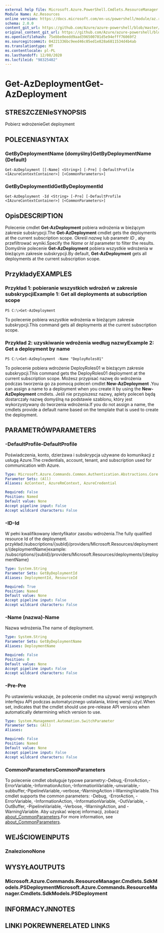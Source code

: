 ```yaml
---
external help file: Microsoft.Azure.PowerShell.Cmdlets.ResourceManager.dll-Help.xml
Module Name: Az.Resources
online version: https://docs.microsoft.com/en-us/powershell/module/az.resources/get-azdeployment
schema: 2.0.0
content_git_url: https://github.com/Azure/azure-powershell/blob/master/src/Resources/Resources/help/Get-AzDeployment.md
original_content_git_url: https://github.com/Azure/azure-powershell/blob/master/src/Resources/Resources/help/Get-AzDeployment.md
ms.openlocfilehash: 75ebbe0eedd9aad396500701d5e94efff76069f2
ms.sourcegitcommit: 04221336bc9eed46c05ed1e828a6811534d4b4ab
ms.translationtype: MT
ms.contentlocale: pl-PL
ms.lasthandoff: 12/08/2020
ms.locfileid: "98325402"
---
```

# <span data-ttu-id="bb52b-101">Get-AzDeployment</span><span class="sxs-lookup"><span data-stu-id="bb52b-101">Get-AzDeployment</span></span>

## <span data-ttu-id="bb52b-102">STRESZCZENIe</span><span class="sxs-lookup"><span data-stu-id="bb52b-102">SYNOPSIS</span></span>
<span data-ttu-id="bb52b-103">Pobierz wdrożenie</span><span class="sxs-lookup"><span data-stu-id="bb52b-103">Get deployment</span></span>

## <span data-ttu-id="bb52b-104">POLECENIA</span><span class="sxs-lookup"><span data-stu-id="bb52b-104">SYNTAX</span></span>

### <span data-ttu-id="bb52b-105">GetByDeploymentName (domyślny)</span><span class="sxs-lookup"><span data-stu-id="bb52b-105">GetByDeploymentName (Default)</span></span>
```
Get-AzDeployment [[-Name] <String>] [-Pre] [-DefaultProfile <IAzureContextContainer>] [<CommonParameters>]
```

### <span data-ttu-id="bb52b-106">GetByDeploymentId</span><span class="sxs-lookup"><span data-stu-id="bb52b-106">GetByDeploymentId</span></span>
```
Get-AzDeployment -Id <String> [-Pre] [-DefaultProfile <IAzureContextContainer>] [<CommonParameters>]
```

## <span data-ttu-id="bb52b-107">Opis</span><span class="sxs-lookup"><span data-stu-id="bb52b-107">DESCRIPTION</span></span>
<span data-ttu-id="bb52b-108">Polecenie cmdlet **Get-AzDeployment** pobiera wdrożenia w bieżącym zakresie subskrypcji.</span><span class="sxs-lookup"><span data-stu-id="bb52b-108">The **Get-AzDeployment** cmdlet gets the deployments at the current subscription scope.</span></span>
<span data-ttu-id="bb52b-109">Określ *nazwę* lub parametr *ID* , aby przefiltrować wyniki.</span><span class="sxs-lookup"><span data-stu-id="bb52b-109">Specify the *Name* or *Id* parameter to filter the results.</span></span>
<span data-ttu-id="bb52b-110">Domyślnie polecenie **Get-AzDeployment** pobiera wszystkie wdrożenia w bieżącym zakresie subskrypcji.</span><span class="sxs-lookup"><span data-stu-id="bb52b-110">By default, **Get-AzDeployment** gets all deployments at the current subscription scope.</span></span>

## <span data-ttu-id="bb52b-111">Przykłady</span><span class="sxs-lookup"><span data-stu-id="bb52b-111">EXAMPLES</span></span>

### <span data-ttu-id="bb52b-112">Przykład 1: pobieranie wszystkich wdrożeń w zakresie subskrypcji</span><span class="sxs-lookup"><span data-stu-id="bb52b-112">Example 1: Get all deployments at subscription scope</span></span>
```
PS C:\>Get-AzDeployment
```

<span data-ttu-id="bb52b-113">To polecenie pobiera wszystkie wdrożenia w bieżącym zakresie subskrypcji.</span><span class="sxs-lookup"><span data-stu-id="bb52b-113">This command gets all deployments at the current subscription scope.</span></span>

### <span data-ttu-id="bb52b-114">Przykład 2: uzyskiwanie wdrożenia według nazwy</span><span class="sxs-lookup"><span data-stu-id="bb52b-114">Example 2: Get a deployment by name</span></span>
```
PS C:\>Get-AzDeployment -Name "DeployRoles01"
```

<span data-ttu-id="bb52b-115">To polecenie pobiera wdrożenie DeployRoles01 w bieżącym zakresie subskrypcji.</span><span class="sxs-lookup"><span data-stu-id="bb52b-115">This command gets the DeployRoles01 deployment at the current subscription scope.</span></span>
<span data-ttu-id="bb52b-116">Możesz przypisać nazwę do wdrożenia podczas tworzenia go za pomocą poleceń cmdlet **New-AzDeployment** .</span><span class="sxs-lookup"><span data-stu-id="bb52b-116">You can assign a name to a deployment when you create it by using the **New-AzDeployment** cmdlets.</span></span>
<span data-ttu-id="bb52b-117">Jeśli nie przypiszesz nazwy, aplety poleceń będą dostarczały nazwę domyślną na podstawie szablonu, który jest wykorzystywany do tworzenia wdrożenia.</span><span class="sxs-lookup"><span data-stu-id="bb52b-117">If you do not assign a name, the cmdlets provide a default name based on the template that is used to create the deployment.</span></span>

## <span data-ttu-id="bb52b-118">PARAMETRÓW</span><span class="sxs-lookup"><span data-stu-id="bb52b-118">PARAMETERS</span></span>

### <span data-ttu-id="bb52b-119">-DefaultProfile</span><span class="sxs-lookup"><span data-stu-id="bb52b-119">-DefaultProfile</span></span>
<span data-ttu-id="bb52b-120">Poświadczenia, konto, dzierżawa i subskrypcja używane do komunikacji z usługą Azure.</span><span class="sxs-lookup"><span data-stu-id="bb52b-120">The credentials, account, tenant, and subscription used for communication with Azure.</span></span>

```yaml
Type: Microsoft.Azure.Commands.Common.Authentication.Abstractions.Core.IAzureContextContainer
Parameter Sets: (All)
Aliases: AzContext, AzureRmContext, AzureCredential

Required: False
Position: Named
Default value: None
Accept pipeline input: False
Accept wildcard characters: False
```

### <span data-ttu-id="bb52b-121">-ID</span><span class="sxs-lookup"><span data-stu-id="bb52b-121">-Id</span></span>
<span data-ttu-id="bb52b-122">W pełni kwalifikowany identyfikator zasobu wdrożenia.</span><span class="sxs-lookup"><span data-stu-id="bb52b-122">The fully qualified resource Id of the deployment.</span></span>
<span data-ttu-id="bb52b-123">przykład:/subscriptions/{subId}/providers/Microsoft.Resources/deployments/{deploymentName}</span><span class="sxs-lookup"><span data-stu-id="bb52b-123">example: /subscriptions/{subId}/providers/Microsoft.Resources/deployments/{deploymentName}</span></span>

```yaml
Type: System.String
Parameter Sets: GetByDeploymentId
Aliases: DeploymentId, ResourceId

Required: True
Position: Named
Default value: None
Accept pipeline input: False
Accept wildcard characters: False
```

### <span data-ttu-id="bb52b-124">-Name (nazwa)</span><span class="sxs-lookup"><span data-stu-id="bb52b-124">-Name</span></span>
<span data-ttu-id="bb52b-125">Nazwa wdrożenia.</span><span class="sxs-lookup"><span data-stu-id="bb52b-125">The name of deployment.</span></span>

```yaml
Type: System.String
Parameter Sets: GetByDeploymentName
Aliases: DeploymentName

Required: False
Position: 0
Default value: None
Accept pipeline input: False
Accept wildcard characters: False
```

### <span data-ttu-id="bb52b-126">-Pre</span><span class="sxs-lookup"><span data-stu-id="bb52b-126">-Pre</span></span>
<span data-ttu-id="bb52b-127">Po ustawieniu wskazuje, że polecenie cmdlet ma używać wersji wstępnych interfejsu API podczas automatycznego ustalania, której wersji użyć.</span><span class="sxs-lookup"><span data-stu-id="bb52b-127">When set, indicates that the cmdlet should use pre-release API versions when automatically determining which version to use.</span></span>

```yaml
Type: System.Management.Automation.SwitchParameter
Parameter Sets: (All)
Aliases:

Required: False
Position: Named
Default value: None
Accept pipeline input: False
Accept wildcard characters: False
```

### <span data-ttu-id="bb52b-128">CommonParameters</span><span class="sxs-lookup"><span data-stu-id="bb52b-128">CommonParameters</span></span>
<span data-ttu-id="bb52b-129">To polecenie cmdlet obsługuje typowe parametry:-Debug,-ErrorAction,-ErrorVariable,-InformationAction,-InformationVariable,-unvariable,-subbuffer,-PipelineVariable,-verbose,-WarningAction i-WarningVariable.</span><span class="sxs-lookup"><span data-stu-id="bb52b-129">This cmdlet supports the common parameters: -Debug, -ErrorAction, -ErrorVariable, -InformationAction, -InformationVariable, -OutVariable, -OutBuffer, -PipelineVariable, -Verbose, -WarningAction, and -WarningVariable.</span></span> <span data-ttu-id="bb52b-130">Aby uzyskać więcej informacji, zobacz [about_CommonParameters](http://go.microsoft.com/fwlink/?LinkID=113216).</span><span class="sxs-lookup"><span data-stu-id="bb52b-130">For more information, see [about_CommonParameters](http://go.microsoft.com/fwlink/?LinkID=113216).</span></span>

## <span data-ttu-id="bb52b-131">WEJŚCIOWE</span><span class="sxs-lookup"><span data-stu-id="bb52b-131">INPUTS</span></span>

### <span data-ttu-id="bb52b-132">Znaleziono</span><span class="sxs-lookup"><span data-stu-id="bb52b-132">None</span></span>

## <span data-ttu-id="bb52b-133">WYSYŁA</span><span class="sxs-lookup"><span data-stu-id="bb52b-133">OUTPUTS</span></span>

### <span data-ttu-id="bb52b-134">Microsoft.Azure.Commands.ResourceManager.Cmdlets.SdkModels.PSDeployment</span><span class="sxs-lookup"><span data-stu-id="bb52b-134">Microsoft.Azure.Commands.ResourceManager.Cmdlets.SdkModels.PSDeployment</span></span>

## <span data-ttu-id="bb52b-135">INFORMACYJN</span><span class="sxs-lookup"><span data-stu-id="bb52b-135">NOTES</span></span>

## <span data-ttu-id="bb52b-136">LINKI POKREWNE</span><span class="sxs-lookup"><span data-stu-id="bb52b-136">RELATED LINKS</span></span>
